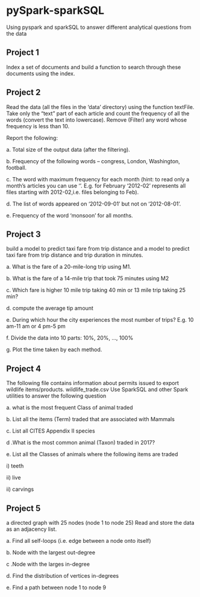 # pySpark-sparkSQL
Using pyspark and sparkSQL to answer different analytical questions from the data 

## Project 1

Index a set of documents and build a function to search through these documents using the index.

## Project 2
Read the data (all the files in the ‘data’ directory) using the function textFile. Take only the “text” part of each article and count the frequency of all the words (convert the text into lowercase). Remove (Filter) any word whose frequency is less than 10.

Report the following:

a. Total size of the output data (after the filtering).                    

b. Frequency of the following words – congress, London, Washington, football.                 

c. The word with maximum frequency for each month (hint: to read only a month’s articles you can use ‘’. E.g. for February ‘2012-02’ represents all files starting with 2012-02,i.e. files belonging to Feb).           

d. The list of words appeared on ‘2012-09-01’ but not on ‘2012-08-01’.            

e. Frequency of the word ‘monsoon’ for all months.


## Project 3

build a model to predict taxi fare from trip distance and a model to predict taxi fare from trip distance and trip duration in minutes.

a. What is the fare of a 20-mile-long trip using M1.                                

b. What is the fare of a 14-mile trip that took 75 minutes using M2                   

c. Which fare is higher 10 mile trip taking 40 min or 13 mile trip taking 25 min?               

d. compute the average tip amount               

e. During which hour the city experiences the most number of trips? E.g. 10 am-11 am or 4 pm-5 pm               

f. Divide the data into 10 parts: 10%, 20%, …, 100%           

g. Plot the time taken by each method.             

## Project 4

The following file contains information about permits issued to export wildlife items/products. wildlife_trade.csv Use SparkSQL and other Spark utilities to answer the following question

a. what is the most frequent Class of animal traded

b. List all the items (Term) traded that are associated with Mammals

c. List all CITES Appendix II species

d .What is the most common animal (Taxon) traded in 2017?

e. List all the Classes of animals where the following items are traded

i) teeth

ii) live

ii) carvings

## Project 5 
a directed graph with 25 nodes (node 1 to node 25) Read and store the data as an adjacency list.

a. Find all self-loops (i.e. edge between a node onto itself)

b. Node with the largest out-degree

c .Node with the larges in-degree

d. Find the distribution of vertices in-degrees

e. Find a path between node 1 to node 9 


